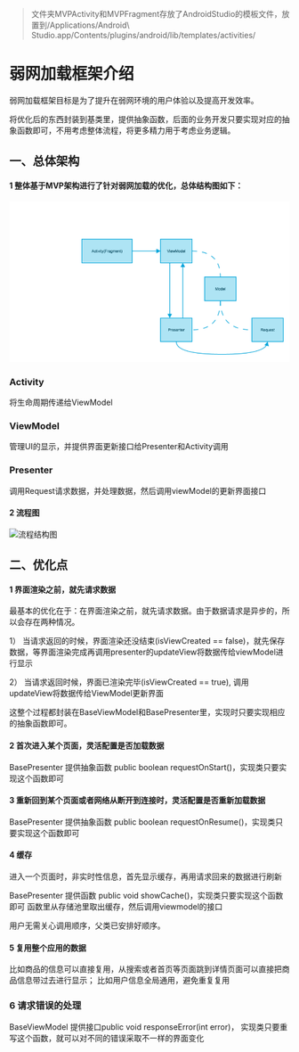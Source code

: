 > 文件夹MVPActivity和MVPFragment存放了AndroidStudio的模板文件，放置到/Applications/Android\ Studio.app/Contents/plugins/android/lib/templates/activities/

# 弱网加载框架介绍

弱网加载框架目标是为了提升在弱网环境的用户体验以及提高开发效率。

将优化后的东西封装到基类里，提供抽象函数，后面的业务开发只要实现对应的抽象函数即可，不用考虑整体流程，将更多精力用于考虑业务逻辑。

## 一、总体架构

#### 1 整体基于MVP架构进行了针对弱网加载的优化，总体结构图如下：

![结构图](https://raw.githubusercontent.com/or0fun/AndroidMVPFramework/master/%E5%BC%B1%E7%BD%91%E6%A1%86%E6%9E%B6%E7%BB%93%E6%9E%84%E5%9B%BE.png)


### Activity

将生命周期传递给ViewModel

### ViewModel

管理UI的显示，并提供界面更新接口给Presenter和Activity调用

### Presenter

调用Request请求数据，并处理数据，然后调用viewModel的更新界面接口


#### 2 流程图


![流程结构图](http://git.showjoy.net/showjoywireless/showjoywireless_doc/raw/master/android/image/%E5%BC%B1%E7%BD%91%E5%8A%A0%E8%BD%BD%E6%A1%86%E6%9E%B6%E6%B5%81%E7%A8%8B.png)

## 二、优化点

#### 1 界面渲染之前，就先请求数据

最基本的优化在于：在界面渲染之前，就先请求数据。由于数据请求是异步的，所以会存在两种情况。

1） 当请求返回的时候，界面渲染还没结束(isViewCreated == false)，就先保存数据，等界面渲染完成再调用presenter的updateView将数据传给viewModel进行显示

2） 当请求返回时候，界面已渲染完毕(isViewCreated == true), 调用updateView将数据传给ViewModel更新界面

这整个过程都封装在BaseViewModel和BasePresenter里，实现时只要实现相应的抽象函数即可。

#### 2 首次进入某个页面，灵活配置是否加载数据

BasePresenter 提供抽象函数 public boolean requestOnStart()，实现类只要实现这个函数即可

#### 3 重新回到某个页面或者网络从断开到连接时，灵活配置是否重新加载数据

BasePresenter 提供抽象函数 public boolean requestOnResume()，实现类只要实现这个函数即可

#### 4 缓存

进入一个页面时，非实时性信息，首先显示缓存，再用请求回来的数据进行刷新

BasePresenter 提供函数 public void showCache()，实现类只要实现这个函数即可
函数里从存储池里取出缓存，然后调用viewmodel的接口

用户无需关心调用顺序，父类已安排好顺序。

#### 5 复用整个应用的数据

比如商品的信息可以直接复用，从搜索或者首页等页面跳到详情页面可以直接把商品信息带过去进行显示；
比如用户信息全局通用，避免重复复用

### 6 请求错误的处理

BaseViewModel 提供接口public void responseError(int error)， 实现类只要重写这个函数，就可以对不同的错误采取不一样的界面变化
